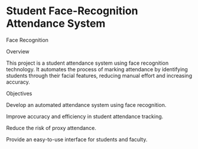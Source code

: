 # Student Face-Recognition Attendance System
Face Recognition

Overview

This project is a student attendance system using face recognition technology. It automates the process of marking attendance by identifying students through their facial features, reducing manual effort and increasing accuracy.

Objectives

Develop an automated attendance system using face recognition.

Improve accuracy and efficiency in student attendance tracking.

Reduce the risk of proxy attendance.

Provide an easy-to-use interface for students and faculty.

